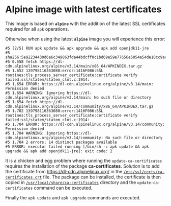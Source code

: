# Alpine image with latest certificates

This image is based on **`alpine`** with the addition of the latest SSL certificates required for all `apk` operations.

Otherwise when using the latest **`alpine`** image you will experience this error:
```
#5 [2/5] RUN apk update && apk upgrade && apk add openjdk11-jre
#5 sha256:5e92234430d6a6c349863fda44bdcff0c1bd69e59e77656e5054a54de10cc9ac
#5 0.558 fetch https://dl-cdn.alpinelinux.org/alpine/v3.14/main/x86_64/APKINDEX.tar.gz
#5 1.652 139798116363080:error:1416F086:SSL routines:tls_process_server_certificate:certificate verify failed:ssl/statem/statem_clnt.c:1914:
#5 1.654 ERROR: https://dl-cdn.alpinelinux.org/alpine/v3.14/main: Permission denied
#5 1.654 WARNING: Ignoring https://dl-cdn.alpinelinux.org/alpine/v3.14/main: No such file or directory
#5 1.654 fetch https://dl-cdn.alpinelinux.org/alpine/v3.14/community/x86_64/APKINDEX.tar.gz
#5 1.702 139798116363080:error:1416F086:SSL routines:tls_process_server_certificate:certificate verify failed:ssl/statem/statem_clnt.c:1914:
#5 1.704 ERROR: https://dl-cdn.alpinelinux.org/alpine/v3.14/community: Permission denied
#5 1.704 WARNING: Ignoring https://dl-cdn.alpinelinux.org/alpine/v3.14/community: No such file or directory
#5 1.704 2 errors; 14 distinct packages available
#5 ERROR: executor failed running [/bin/sh -c apk update && apk upgrade && apk add openjdk11-jre]: exit code: 2
```

It is a chicken and egg problem where running the `update-ca-certificates` requires the installation of the package **ca-certificates**. Solution is to add the certificate from https://dl-cdn.alpinelinux.org/ in the <ins>`/etc/ssl/certs/ca-certificates.crt`</ins> file. The package can be installed, the certificate is then copied in <ins>`/usr/local/share/ca-certificates`</ins> directory and the `update-ca-certificates` command can be executed.

Finally the `apk update` and `apk upgrade` commands are executed.